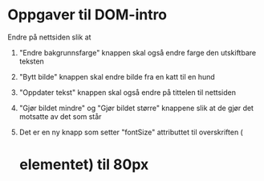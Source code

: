 # Oppgaver til DOM-intro

Endre på nettsiden slik at 

1) "Endre bakgrunnsfarge" knappen skal også endre farge den utskiftbare teksten

2) "Bytt bilde" knappen skal endre bilde fra en katt til en hund

3) "Oppdater tekst" knappen skal også endre på tittelen til nettsiden

4) "Gjør bildet mindre" og "Gjør bildet større" knappene slik at de gjør det motsatte av det som står

5) Det er en ny knapp som setter "fontSize" attributtet til overskriften (<h1> elementet) til 80px
